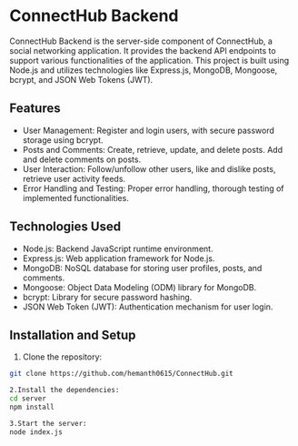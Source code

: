 # ConnectHub Backend

ConnectHub Backend is the server-side component of ConnectHub, a social networking application. It provides the backend API endpoints to support various functionalities of the application. This project is built using Node.js and utilizes technologies like Express.js, MongoDB, Mongoose, bcrypt, and JSON Web Tokens (JWT).

## Features

- User Management: Register and login users, with secure password storage using bcrypt.
- Posts and Comments: Create, retrieve, update, and delete posts. Add and delete comments on posts.
- User Interaction: Follow/unfollow other users, like and dislike posts, retrieve user activity feeds.
- Error Handling and Testing: Proper error handling, thorough testing of implemented functionalities.

## Technologies Used

- Node.js: Backend JavaScript runtime environment.
- Express.js: Web application framework for Node.js.
- MongoDB: NoSQL database for storing user profiles, posts, and comments.
- Mongoose: Object Data Modeling (ODM) library for MongoDB.
- bcrypt: Library for secure password hashing.
- JSON Web Token (JWT): Authentication mechanism for user login.

## Installation and Setup

1. Clone the repository:

```bash
git clone https://github.com/hemanth0615/ConnectHub.git

2.Install the dependencies:
cd server
npm install

3.Start the server:
node index.js
